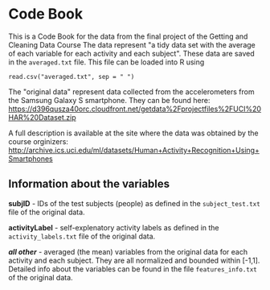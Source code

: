 <h1> Code Book </h1>

This is a Code Book for the data from the final project of the Getting and Cleaning Data Course The data represent "a tidy data set with the average of each variable for each activity and each subject". These data are saved in the `averaged.txt` file. This file can be loaded into R using

`
read.csv("averaged.txt", sep = " ")
`

The "original data" represent data collected from the accelerometers from the Samsung Galaxy S smartphone. They can be found here:
  https://d396qusza40orc.cloudfront.net/getdata%2Fprojectfiles%2FUCI%20HAR%20Dataset.zip 

A full description is available at the site where the data was obtained by the course orginizers:
  http://archive.ics.uci.edu/ml/datasets/Human+Activity+Recognition+Using+Smartphones



<h2> Information about the variables </h2>
 
**subjID** - IDs of the test subjects (people) as defined in the `subject_test.txt` file of the original data.

**activityLabel** - self-explenatory activity labels as defined in the `activity_labels.txt` file of the original data.

***all other*** - averaged (the mean) variables from the original data for each activity and each subject. They are all normalized and bounded within [-1,1]. Detailed info about the variables can be found in the file `features_info.txt` of the original data. 


